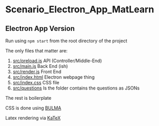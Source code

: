 # Scenario_Electron_App_MatLearn
## Electron App Version 

Run using ```npm start``` from the root directory of the project

The only files that matter are:

1. [src/preload.js](src/main.js) API (Controller/Middle-End)
1. [src/main.js](src/preload.js) Back End (ish)
1. [src/render.js](src/render.js) Front End 
1. [src/index.html](src/index.html) Electron webpage thing
1. [src/index.css](src/index.css) CSS file
1. [src/questions](src/questions) Is the folder contains the questions as JSONs

 The rest is boilerplate 

 CSS is done using [BULMA](https://bulma.io/documentation/elements/button/)

 Latex rendering via [KaTeX](https://katex.org/docs/browser.html)


